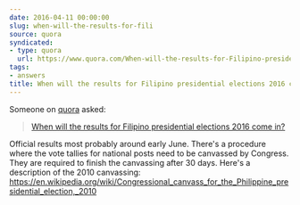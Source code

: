 ```yaml
---
date: 2016-04-11 00:00:00
slug: when-will-the-results-for-fili
source: quora
syndicated:
- type: quora
  url: https://www.quora.com/When-will-the-results-for-Filipino-presidential-elections-2016-come-in/answer/Roy-Tang
tags:
- answers
title: When will the results for Filipino presidential elections 2016 come in?
---
```


Someone on [quora](https://quora.com) asked:

> [When will the results for Filipino presidential elections 2016 come in?](https://www.quora.com/When-will-the-results-for-Filipino-presidential-elections-2016-come-in/answer/Roy-Tang)


Official results most probably around early June. There's a procedure where the vote tallies for national posts need to be canvassed by Congress. They are required to finish the canvassing after 30 days. Here's a description of the 2010 canvassing: https://en.wikipedia.org/wiki/Congressional_canvass_for_the_Philippine_presidential_election,_2010